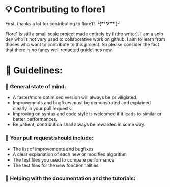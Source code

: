 # 💡 Contributing to flore1 
First, thanks a lot for contributing to flore1 ! **╰(\*°▽°\* )╯** 

Flore1 is still a small scale project made entirely by I (the writer). 
I am a solo dev who is not very used to collaborative work on github.
I aim to learn from thoses who want to contribute to this project. So please consider the fact that there is no fancy well redacted guidelines now.

# 📜 Guidelines:
### 🧠 General state of mind:
 - A faster/more optimised version will always be priviligiated.
 - Improvements and bugfixes must be demonstrated and explained clearly in your pull requests.
 - Improving on syntax and code style is welcomed if it leads to similar or better performances.
 - Be patient, contribution shall always be rewarded in some way.

### 📮 Your pull request should include:

 - The list of improvements and bugfixes
 - A clear explanation of each new or modified algorithm
 - The test files you used to compare performance
 - The test files for the new fonctionnalities
 
 ### 📖 Helping with the documentation and the tutorials:
 




<!--stackedit_data:
eyJoaXN0b3J5IjpbMzMzMTU5NDQ5LDIxMDk0NzcyMyw0NjE1MT
EzMiwtMTk2NTk3MTUwMCwtMjA1NzA4MzUyOF19
-->